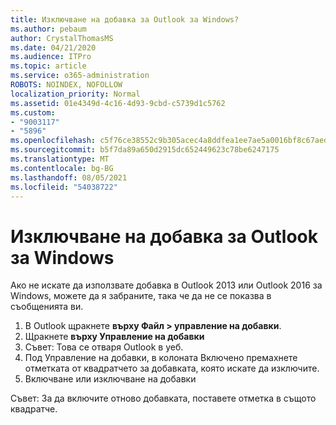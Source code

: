 ```yaml
---
title: Изключване на добавка за Outlook за Windows?
ms.author: pebaum
author: CrystalThomasMS
ms.date: 04/21/2020
ms.audience: ITPro
ms.topic: article
ms.service: o365-administration
ROBOTS: NOINDEX, NOFOLLOW
localization_priority: Normal
ms.assetid: 01e4349d-4c16-4d93-9cbd-c5739d1c5762
ms.custom:
- "9003117"
- "5896"
ms.openlocfilehash: c5f76ce38552c9b305acec4a8ddfea1ee7ae5a0016bf8c67aed1d7e7c2c3449b
ms.sourcegitcommit: b5f7da89a650d2915dc652449623c78be6247175
ms.translationtype: MT
ms.contentlocale: bg-BG
ms.lasthandoff: 08/05/2021
ms.locfileid: "54038722"
---
```

# <a name="turn-an-add-in-off-for-outlook-for-windows"></a>Изключване на добавка за Outlook за Windows

Ако не искате да използвате добавка в Outlook 2013 или Outlook 2016 за Windows, можете да я забраните, така че да не се показва в съобщенията ви.  

1. В Outlook щракнете **върху Файл > управление на добавки**.
2. Щракнете  **върху Управление на добавки**
3. Съвет: Това се отваря Outlook в уеб.
4. Под Управление на добавки, в колоната  Включено премахнете отметката от квадратчето за добавката, която искате да изключите.
5. Включване или изключване на добавки

Съвет: За да включите отново добавката, поставете отметка в същото квадратче.
